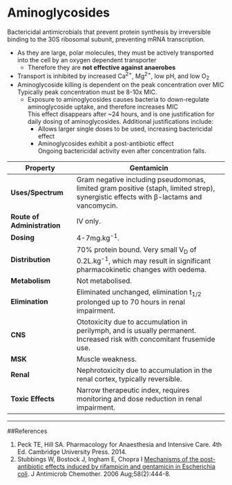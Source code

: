 # Aminoglycosides

Bactericidal antimicrobials that prevent protein synthesis by irreversible binding to the 30S ribosomal subunit, preventing mRNA transcription.

* As they are large, polar molecules, they must be actively transported into the cell by an oxygen dependent transporter
    * Therefore they are **not effective against anaerobes**
* Transport is inhibited by increased Ca<sup>2+</sup>, Mg<sup>2+</sup>, low pH, and low O<sub>2</sub>
* Aminoglycoside killing is dependent on the peak concentration over MIC  
Typically peak concentration must be 8-10x MIC.
    * Exposure to aminoglycosides causes bacteria to down-regulate aminoglycoside uptake, and therefore increases MIC  
    This effect disappears after ~24 hours, and is one justification for daily dosing of aminoglycosides. Additional justifications include:
        * Allows larger single doses to be used, increasing bactericidal effect
        * Aminoglycosides exhibit a post-antibiotic effect  
        Ongoing bactericidal activity even after concentration falls.



|Property|Gentamicin
|--|--|
|**Uses/Spectrum**|Gram negative including pseudomonas, limited gram positive (staph, limited strep), synergistic effects with β-lactams and vancomycin.
|**Route of Administration**|IV only.
|**Dosing**|4-7mg.kg<sup>-1</sup>.
|**Distribution**|70% protein bound. Very small V<sub>D</sub> of 0.2L.kg<sup>-1</sup>, which may result in significant pharmacokinetic changes with oedema.
|**Metabolism**|Not metabolised.
|**Elimination**|Eliminated unchanged, elimination t<sub>1/2</sub> prolonged up to 70 hours in renal impairment.
|**CNS**|Ototoxicity due to accumulation in perilymph, and is usually permanent. Increased risk with concomitant frusemide use.
|**MSK**| Muscle weakness.
|**Renal**|Nephrotoxicity due to accumulation in the renal cortex, typically reversible.
|**Toxic Effects**|Narrow therapeutic index, requires monitoring and dose reduction in renal impairment.

---
##References
1. Peck TE, Hill SA. Pharmacology for Anaesthesia and Intensive Care. 4th Ed. Cambridge University Press. 2014. 
2. Stubbings W, Bostock J, Ingham E, Chopra I [Mechanisms of the post-antibiotic 
effects induced by rifampicin and gentamicin in Escherichia coli](https://www.ncbi.nlm.nih.gov/pubmed/16735423). J Antimicrob
Chemother. 2006 Aug;58(2):444-8.